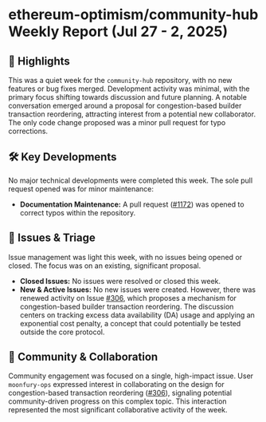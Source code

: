 # ethereum-optimism/community-hub Weekly Report (Jul 27 - 2, 2025)

## 🚀 Highlights
This was a quiet week for the `community-hub` repository, with no new features or bug fixes merged. Development activity was minimal, with the primary focus shifting towards discussion and future planning. A notable conversation emerged around a proposal for congestion-based builder transaction reordering, attracting interest from a potential new collaborator. The only code change proposed was a minor pull request for typo corrections.

## 🛠️ Key Developments
No major technical developments were completed this week. The sole pull request opened was for minor maintenance:

*   **Documentation Maintenance:** A pull request ([#1172](https://github.com/ethereum-optimism/community-hub/pull/1172)) was opened to correct typos within the repository.

## 🐛 Issues & Triage
Issue management was light this week, with no issues being opened or closed. The focus was on an existing, significant proposal.

*   **Closed Issues:** No issues were resolved or closed this week.
*   **New & Active Issues:** No new issues were created. However, there was renewed activity on Issue [#306](https://github.com/ethereum-optimism/community-hub/issues/306), which proposes a mechanism for congestion-based builder transaction reordering. The discussion centers on tracking excess data availability (DA) usage and applying an exponential cost penalty, a concept that could potentially be tested outside the core protocol.

## 💬 Community & Collaboration
Community engagement was focused on a single, high-impact issue. User `moonfury-ops` expressed interest in collaborating on the design for congestion-based transaction reordering ([#306](https://github.com/ethereum-optimism/community-hub/issues/306)), signaling potential community-driven progress on this complex topic. This interaction represented the most significant collaborative activity of the week.